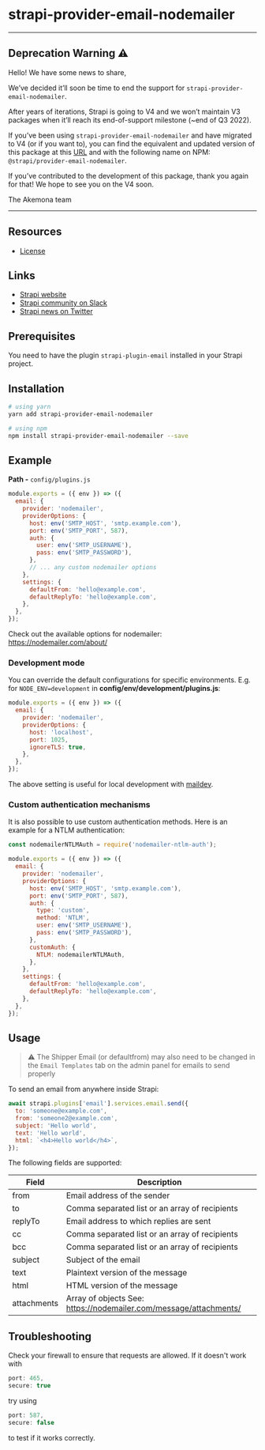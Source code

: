 # strapi-provider-email-nodemailer

---

## Deprecation Warning :warning:

Hello! We have some news to share,

We’ve decided it’ll soon be time to end the support for `strapi-provider-email-nodemailer`.

After years of iterations, Strapi is going to V4 and we won’t maintain V3 packages when it’ll reach its end-of-support milestone (~end of Q3 2022).

If you’ve been using `strapi-provider-email-nodemailer` and have migrated to V4 (or if you want to), you can find the equivalent and updated version of this package at this [URL](https://github.com/akemona/strapi/tree/master/packages/providers/email-nodemailer) and with the following name on NPM: `@strapi/provider-email-nodemailer`.

If you’ve contributed to the development of this package, thank you again for that! We hope to see you on the V4 soon.

The Akemona team

---

## Resources

- [License](LICENSE)

## Links

- [Strapi website](https://strapi.akemona.com/)
- [Strapi community on Slack](https://slack.strapi.io)
- [Strapi news on Twitter](https://twitter.com/strapijs)

## Prerequisites

You need to have the plugin `strapi-plugin-email` installed in your Strapi project.

## Installation

```bash
# using yarn
yarn add strapi-provider-email-nodemailer

# using npm
npm install strapi-provider-email-nodemailer --save
```

## Example

**Path -** `config/plugins.js`

```js
module.exports = ({ env }) => ({
  email: {
    provider: 'nodemailer',
    providerOptions: {
      host: env('SMTP_HOST', 'smtp.example.com'),
      port: env('SMTP_PORT', 587),
      auth: {
        user: env('SMTP_USERNAME'),
        pass: env('SMTP_PASSWORD'),
      },
      // ... any custom nodemailer options
    },
    settings: {
      defaultFrom: 'hello@example.com',
      defaultReplyTo: 'hello@example.com',
    },
  },
});
```

Check out the available options for nodemailer: https://nodemailer.com/about/

### Development mode

You can override the default configurations for specific environments. E.g. for
`NODE_ENV=development` in **config/env/development/plugins.js**:

```js
module.exports = ({ env }) => ({
  email: {
    provider: 'nodemailer',
    providerOptions: {
      host: 'localhost',
      port: 1025,
      ignoreTLS: true,
    },
  },
});
```

The above setting is useful for local development with
[maildev](https://github.com/maildev/maildev).

### Custom authentication mechanisms

It is also possible to use custom authentication methods.
Here is an example for a NTLM authentication:

```js
const nodemailerNTLMAuth = require('nodemailer-ntlm-auth');

module.exports = ({ env }) => ({
  email: {
    provider: 'nodemailer',
    providerOptions: {
      host: env('SMTP_HOST', 'smtp.example.com'),
      port: env('SMTP_PORT', 587),
      auth: {
        type: 'custom',
        method: 'NTLM',
        user: env('SMTP_USERNAME'),
        pass: env('SMTP_PASSWORD'),
      },
      customAuth: {
        NTLM: nodemailerNTLMAuth,
      },
    },
    settings: {
      defaultFrom: 'hello@example.com',
      defaultReplyTo: 'hello@example.com',
    },
  },
});
```

## Usage

> :warning: The Shipper Email (or defaultfrom) may also need to be changed in the `Email Templates` tab on the admin panel for emails to send properly

To send an email from anywhere inside Strapi:

```js
await strapi.plugins['email'].services.email.send({
  to: 'someone@example.com',
  from: 'someone2@example.com',
  subject: 'Hello world',
  text: 'Hello world',
  html: `<h4>Hello world</h4>`,
});
```

The following fields are supported:

| Field       | Description                                                       |
| ----------- | ----------------------------------------------------------------- |
| from        | Email address of the sender                                       |
| to          | Comma separated list or an array of recipients                    |
| replyTo     | Email address to which replies are sent                           |
| cc          | Comma separated list or an array of recipients                    |
| bcc         | Comma separated list or an array of recipients                    |
| subject     | Subject of the email                                              |
| text        | Plaintext version of the message                                  |
| html        | HTML version of the message                                       |
| attachments | Array of objects See: https://nodemailer.com/message/attachments/ |

## Troubleshooting

Check your firewall to ensure that requests are allowed. If it doesn't work with

```js
port: 465,
secure: true
```

try using

```js
port: 587,
secure: false
```

to test if it works correctly.
